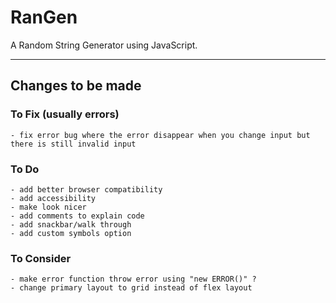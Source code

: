 
# RanGen
A Random String Generator using JavaScript.

---

## Changes to be made


### To Fix (usually errors)

    - fix error bug where the error disappear when you change input but there is still invalid input
  
### To Do
    - add better browser compatibility 
    - add accessibility
    - make look nicer
    - add comments to explain code
    - add snackbar/walk through
    - add custom symbols option

### To Consider
    - make error function throw error using "new ERROR()" ?
    - change primary layout to grid instead of flex layout

